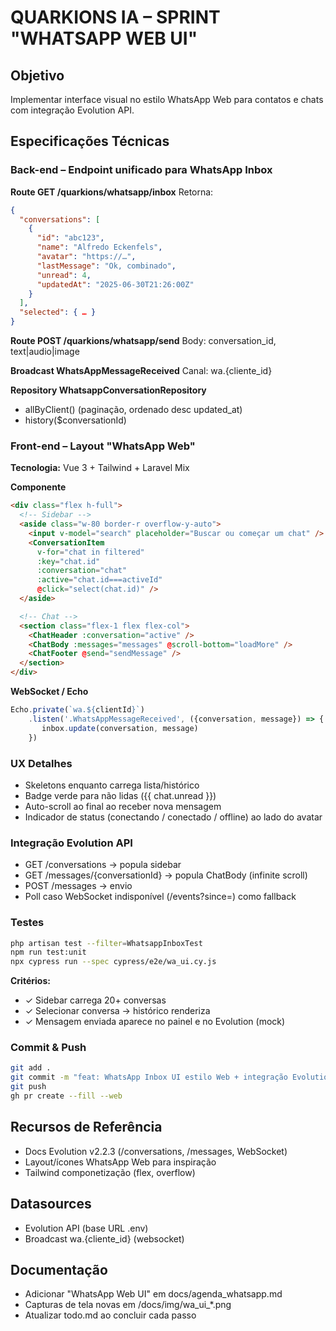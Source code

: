 # QUARKIONS IA – SPRINT "WHATSAPP WEB UI"

## Objetivo
Implementar interface visual no estilo WhatsApp Web para contatos e chats com integração Evolution API.

## Especificações Técnicas

### Back-end – Endpoint unificado para WhatsApp Inbox

**Route GET /quarkions/whatsapp/inbox**
Retorna:
```json
{
  "conversations": [
    {
      "id": "abc123",
      "name": "Alfredo Eckenfels",
      "avatar": "https://…",
      "lastMessage": "Ok, combinado",
      "unread": 4,
      "updatedAt": "2025-06-30T21:26:00Z"
    }
  ],
  "selected": { … }
}
```

**Route POST /quarkions/whatsapp/send**
Body: conversation_id, text|audio|image

**Broadcast WhatsAppMessageReceived**
Canal: wa.{cliente_id}

**Repository WhatsappConversationRepository**
- allByClient() (paginação, ordenado desc updated_at)
- history($conversationId)

### Front-end – Layout "WhatsApp Web"

**Tecnologia:** Vue 3 + Tailwind + Laravel Mix

**Componente <WhatsappInbox>**
```html
<div class="flex h-full">
  <!-- Sidebar -->
  <aside class="w-80 border-r overflow-y-auto">
    <input v-model="search" placeholder="Buscar ou começar um chat" />
    <ConversationItem
      v-for="chat in filtered"
      :key="chat.id"
      :conversation="chat"
      :active="chat.id===activeId"
      @click="select(chat.id)" />
  </aside>

  <!-- Chat -->
  <section class="flex-1 flex flex-col">
    <ChatHeader :conversation="active" />
    <ChatBody :messages="messages" @scroll-bottom="loadMore" />
    <ChatFooter @send="sendMessage" />
  </section>
</div>
```

**WebSocket / Echo**
```js
Echo.private(`wa.${clientId}`)
    .listen('.WhatsAppMessageReceived', ({conversation, message}) => {
       inbox.update(conversation, message)
    })
```

### UX Detalhes
- Skeletons enquanto carrega lista/histórico
- Badge verde para não lidas ({{ chat.unread }})
- Auto-scroll ao final ao receber nova mensagem
- Indicador de status (conectando / conectado / offline) ao lado do avatar

### Integração Evolution API
- GET /conversations → popula sidebar
- GET /messages/{conversationId} → popula ChatBody (infinite scroll)
- POST /messages → envio
- Poll caso WebSocket indisponível (/events?since=) como fallback

### Testes
```bash
php artisan test --filter=WhatsappInboxTest
npm run test:unit
npx cypress run --spec cypress/e2e/wa_ui.cy.js
```

**Critérios:**
- ✓ Sidebar carrega 20+ conversas
- ✓ Selecionar conversa → histórico renderiza
- ✓ Mensagem enviada aparece no painel e no Evolution (mock)

### Commit & Push
```bash
git add .
git commit -m "feat: WhatsApp Inbox UI estilo Web + integração Evolution"
git push
gh pr create --fill --web
```

## Recursos de Referência
- Docs Evolution v2.2.3 (/conversations, /messages, WebSocket)
- Layout/ícones WhatsApp Web para inspiração
- Tailwind componetização (flex, overflow)

## Datasources
- Evolution API (base URL .env)
- Broadcast wa.{cliente_id} (websocket)

## Documentação
- Adicionar "WhatsApp Web UI" em docs/agenda_whatsapp.md
- Capturas de tela novas em /docs/img/wa_ui_*.png
- Atualizar todo.md ao concluir cada passo

